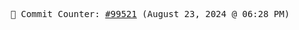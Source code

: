 <p align="center">
    <samp>
        📮 Commit Counter: <a href="https://github.com/Javascript-void0/Javascript-void0/commits/main">#99521</a> (August 23, 2024 @ 06:28 PM)
    </samp>
</p>